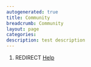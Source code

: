 ```yaml
---
autogenerated: true
title: Community
breadcrumb: Community
layout: page
categories: 
description: test description
---
```


1.  REDIRECT [Help](Help )
